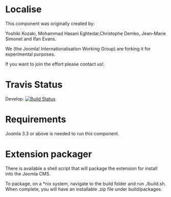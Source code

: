 Localise
========

This component was originally created by:

Yoshiki Kozaki, Mohammad Hasani Eghtedar,Christophe Demko, Jean-Marie Simonet and Ifan Evans.

We (the Joomla! Internationalisation Working Group) are forking it for experimental purposes.

If you want to join the effort please contact us!.

# Travis Status
Develop: [![Build Status](https://travis-ci.org/joomla-projects/com_localise.png)](https://travis-ci.org/joomla-projects/com_localise)

# Requirements
Joomla 3.3 or above is needed to run this component.

# Extension packager
There is available a shell script that will package the extension for install into the Joomla CMS. 

To package, on a *nix system, navigate to the build folder and run ./build.sh. When complete, you will have an installable .zip file under build/packages.
